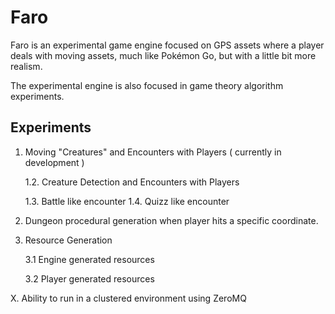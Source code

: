 # Faro

Faro is an experimental game engine focused on GPS assets where a player deals with moving assets, much like Pokémon Go, but with a little bit more realism.

The experimental engine is also focused in game theory algorithm experiments.

## Experiments

1. Moving "Creatures" and Encounters with Players ( currently in development )

    1.2. Creature Detection and Encounters with Players
    
    1.3. Battle like encounter
    1.4. Quizz like encounter

2. Dungeon procedural generation  when player hits a specific coordinate.

3. Resource Generation

    3.1 Engine generated resources

    3.2 Player generated resources



X. Ability to run in a clustered environment using ZeroMQ    